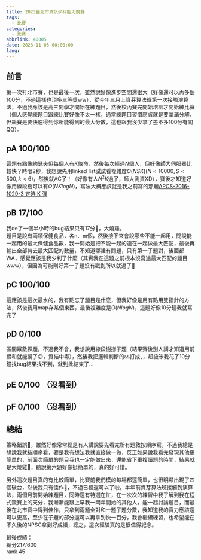 ```yaml
---
title: 2023臺北市資訊學科能力競賽
tags:
  - 比賽
categories:
  - 比賽
abbrlink: 40005
date: 2023-11-05 00:00:00
lang:
---
```


## 前言

第一次打北市賽，也是最後一次，雖然說好像進步空間還很大（好像還可以再多個100分，不過這樣也頂多三等獎ww），從今年三月上資芽算法班第一次接觸演算法，不過我應該是高三開學才開始在練題目，然後校內賽完開始培訓才開始練比賽（個人感覺練題目跟練比賽好像不太一樣，通常練題目習慣應該就是要拿滿分解，但競賽是要快速得到你所能得到的最大分數，這也跟我沒少拿了差不多100分有關QQ）。
<!--more-->

## pA 100/100

這題有點像約瑟夫但每個人有$K$條命，然後每次經過$N$個人，但好像師大伺服器比較快？時限2秒，我想說先用linked list試試看複雜度$O(NSK)$($N<10000, S<500, k<6$)，然後就AC了！（好像有人$N^2 K$過了，師大測資XD），賽後才知道好像用線段樹可以有$O(NK log N)$，寫法大概應該就是我之前寫的那題[APCS-2016-1029-3 定時 K 彈](https://moon-jam.me/zerojudge_c296/)

## pB 17/100

我de了一個半小時的bug結果只有17分🥲，大燒雞。  
題目是說有兩類保健食品，各n、m個，然後接下來會說哪些不能一起用，問說能一起用的最大保健食品數，我一開始是把不能一起的連在一起做最大匹配，最後再輸出全部剪去最大匹配的數量，不知道哪裡有問題，只有第一子題對，後面都WA，感覺應該是我少判了什麼（其實我在這題之前根本沒寫過最大匹配的題目www），但因為可能剛好第一子題沒有戳到所以就過了🤔

## pC 100/100

這應該是這次最水的，我有點忘了題目是什麼，但我好像是用有點用雙指針的方法，然後我用map存某個東西，最後複雜度是$O(N log N)$，這題好像10分鐘我就寫完了

## pD 0/100

區間眾數裸題，不過我不會，我想說用線段樹撈子題（結果賽後別人講才知道用前綴和就能撈了🙃，資結中毒），然後我把邏輯判斷的`&&`打成`,`，超級笨我花了10分鐘找bug結果找不到，就到此結束了...

## pE 0/100 （沒看到）

## pF 0/100 （沒看到）

## 總結

策略錯誤🫠，雖然好像常常總是有人講說要先看完所有題敘按順序寫，不過我總是想說我就按順序看，要是我有想法我就直接做一做，反正如果說我看完發現其他更簡單的，前面次簡單的題目我也一定能做出來，還能省下重複讀題的時間，結果就是大燒雞🐓，聽說第六題好像挺簡單的，真的好可惜。

另外這次題目真的有比較簡單，比賽前我們模的每場都還簡單，也很明顯出現了四個破台，然後我只有佳作🥲，不過已經還可以了啦。半年前資芽算法班接觸到演算法，兩個月前開始練題目，同時還有特選在忙，在⼀次次的練習中我了解到我在程式競賽上的天分，我漸漸能跟上早我⼀兩年開始的其他⼈，能⼀起討論題⽬，⽽最後在北市賽中得到佳作，只拿到兩題全對和⼀題⼦題分數，我知道我的實⼒應該還可以更⾼，⾄少在⼦題的部分還可以再拿到快⼀百分，我會繼續練習，也希望能在不久後的NPSC拿到好成績，總之，這次經驗真的是很值得紀念。

最後成績：  
總分217/600  
rank 45
